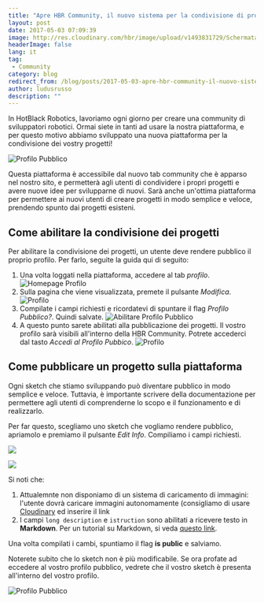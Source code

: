 ```yaml
---
title: "Apre HBR Community, il nuovo sistema per la condivisione di progetti Robotici"
layout: post
date: 2017-05-03 07:09:39
image: http://res.cloudinary.com/hbr/image/upload/v1493831729/Schermata_2017-05-03_alle_19.14.29_ibixnv.png
headerImage: false
lang: it
tag:
 - Community
category: blog
redirect_from: /blog/posts/2017-05-03-apre-hbr-community-il-nuovo-sistema-per-la-condivisione-di-progetti-robotici
author: ludusrusso
description: ""
---
```


In HotBlack Robotics, lavoriamo ogni giorno per creare una community di sviluppatori robotici. Ormai siete in tanti ad usare la nostra piattaforma, e per questo motivo abbiamo sviluppato una nuova piattaforma per la condivisione dei vostry progetti!

![Profilo Pubblico](http://res.cloudinary.com/hbr/image/upload/v1493831729/Schermata_2017-05-03_alle_19.14.29_ibixnv.png)


Questa piattaforma è accessibile dal nuovo tab community che è apparso nel nostro sito, e permetterà agli utenti di condividere i propri progetti e avere nuove idee per svilupparne di nuovi. Sarà anche un'ottima piattaforma per permettere ai nuovi utenti di creare progetti in modo semplice e veloce, prendendo spunto dai progetti esisteni.

## Come abilitare la condivisione dei progetti

Per abilitare la condivisione dei progetti, un utente deve rendere pubblico il proprio profilo. Per farlo, seguite la guida qui di seguito:

1. Una volta loggati nella piattaforma, accedere al tab *profilo*.
![Homepage Profilo](http://res.cloudinary.com/hbr/image/upload/v1493831435/Schermata_2017-05-02_alle_20.05.02_kv92jf.png)
2. Sulla pagina che viene visualizzata, premete il pulsante *Modifica*.
![Profilo](http://res.cloudinary.com/hbr/image/upload/v1493831422/Schermata_2017-05-02_alle_20.05.38_gtnr6z.png)
3. Compilate i campi richiesti e ricordatevi di spuntare il flag *Profilo Pubblico?*. Quindi salvate.
![Abilitare Profilo Pubblico](http://res.cloudinary.com/hbr/image/upload/v1493831420/Schermata_2017-05-02_alle_20.10.44_gnclvv.png)
4. A questo punto sarete abilitati alla pubblicazione dei progetti. Il vostro profilo sarà visibili all'interno della HBR Community. Potrete accederci dal tasto *Accedi al Profilo Pubbico*.
![Profilo](http://res.cloudinary.com/hbr/image/upload/v1493831421/Schermata_2017-05-02_alle_20.11.49_wy9e3q.png)

## Come pubblicare un progetto sulla piattaforma

Ogni sketch che stiamo sviluppando può diventare pubblico in modo semplice e veloce. Tuttavia, è importante scrivere della documentazione per permettere agli utenti di comprenderne lo scopo e il funzionamento e di realizzarlo.

Per far questo, scegliamo uno sketch che vogliamo rendere pubblico, apriamolo e premiamo il pulsante *Edit Info*. Compiliamo i campi richiesti.

![](http://res.cloudinary.com/hbr/image/upload/v1493831728/Schermata_2017-05-02_alle_20.32.57_lbnbtc.png)

![](http://res.cloudinary.com/hbr/image/upload/v1493831728/Schermata_2017-05-03_alle_19.14.05_sr0nee.png)


Si noti che:

1. Attualemnte non disponiamo di un sistema di caricamento di immagini: l'utente dovrà caricare immagini autonomamente (consigliamo di usare [Cloudinary](http://cloudinary.com/) ed inserire il link
2. I campi `long description` e `istruction` sono abilitati a ricevere testo in **Markdown**. Per un tutorial su Markdown, si veda [questo link](http://www.maffucci.it/2013/08/29/formattazione-del-testo-con-markdown/).

Una volta compilati i cambi, spuntiamo il flag **is public** e salviamo.

Noterete subito che lo sketch non è più modificabile. Se ora profate ad eccedere al vostro profilo pubblico, vedrete che il vostro sketch è presenta all'interno del vostro profilo.

![Profilo Pubblico](http://res.cloudinary.com/hbr/image/upload/v1493831729/Schermata_2017-05-03_alle_19.14.29_ibixnv.png)
